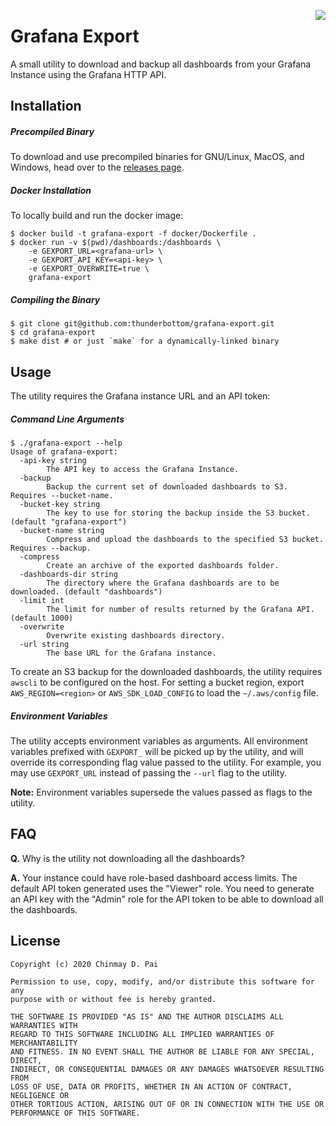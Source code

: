 <a href="https://zerodha.tech"><img src="https://zerodha.tech/static/images/github-badge.svg" align="right"/></a>

# Grafana Export

A small utility to download and backup all dashboards from your Grafana Instance using the Grafana HTTP API.

## Installation

##### Precompiled Binary

To download and use precompiled binaries for GNU/Linux, MacOS, and Windows, head over to the
[releases page](https://github.com/thunderbottom/grafana-export/releases).

##### Docker Installation

To locally build and run the docker image:

```shell
$ docker build -t grafana-export -f docker/Dockerfile .
$ docker run -v $(pwd)/dashboards:/dashboards \
	-e GEXPORT_URL=<grafana-url> \
	-e GEXPORT_API_KEY=<api-key> \
	-e GEXPORT_OVERWRITE=true \
	grafana-export
```

##### Compiling the Binary

```shell
$ git clone git@github.com:thunderbottom/grafana-export.git
$ cd grafana-export
$ make dist # or just `make` for a dynamically-linked binary
```

## Usage

The utility requires the Grafana instance URL and an API token:

##### Command Line Arguments

```shell
$ ./grafana-export --help
Usage of grafana-export:
  -api-key string
    	The API key to access the Grafana Instance.
  -backup
    	Backup the current set of downloaded dashboards to S3. Requires --bucket-name.
  -bucket-key string
    	The key to use for storing the backup inside the S3 bucket. (default "grafana-export")
  -bucket-name string
    	Compress and upload the dashboards to the specified S3 bucket. Requires --backup.
  -compress
    	Create an archive of the exported dashboards folder.
  -dashboards-dir string
    	The directory where the Grafana dashboards are to be downloaded. (default "dashboards")
  -limit int
    	The limit for number of results returned by the Grafana API. (default 1000)
  -overwrite
    	Overwrite existing dashboards directory.
  -url string
    	The base URL for the Grafana instance.
```

To create an S3 backup for the downloaded dashboards, the utility requires `awscli` to be configured on
the host. For setting a bucket region, export `AWS_REGION=<region>` or `AWS_SDK_LOAD_CONFIG` to load the
`~/.aws/config` file.

##### Environment Variables

The utility accepts environment variables as arguments. All environment variables prefixed with `GEXPORT_`
will be picked up by the utility, and will override its corresponding flag value passed to the utility.
For example, you may use `GEXPORT_URL` instead of passing the `--url` flag to the utility.

**Note:** Environment variables supersede the values passed as flags to the utility.

## FAQ

**Q.** Why is the utility not downloading all the dashboards?

**A.** Your instance could have role-based dashboard access limits. The default API token generated uses
the "Viewer" role. You need to generate an API key with the "Admin" role for the API token to be able to
download all the dashboards.

## License

```
Copyright (c) 2020 Chinmay D. Pai

Permission to use, copy, modify, and/or distribute this software for any
purpose with or without fee is hereby granted.

THE SOFTWARE IS PROVIDED "AS IS" AND THE AUTHOR DISCLAIMS ALL WARRANTIES WITH
REGARD TO THIS SOFTWARE INCLUDING ALL IMPLIED WARRANTIES OF MERCHANTABILITY
AND FITNESS. IN NO EVENT SHALL THE AUTHOR BE LIABLE FOR ANY SPECIAL, DIRECT,
INDIRECT, OR CONSEQUENTIAL DAMAGES OR ANY DAMAGES WHATSOEVER RESULTING FROM
LOSS OF USE, DATA OR PROFITS, WHETHER IN AN ACTION OF CONTRACT, NEGLIGENCE OR
OTHER TORTIOUS ACTION, ARISING OUT OF OR IN CONNECTION WITH THE USE OR
PERFORMANCE OF THIS SOFTWARE.
```
